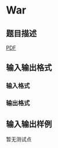 # War

## 题目描述

[problemUrl]: https://uva.onlinejudge.org/index.php?option=com_onlinejudge&Itemid=8&category=246&page=show_problem&problem=3586

[PDF](https://uva.onlinejudge.org/external/11/p1145.pdf)

## 输入输出格式

### 输入格式

### 输出格式

## 输入输出样例

暂无测试点

